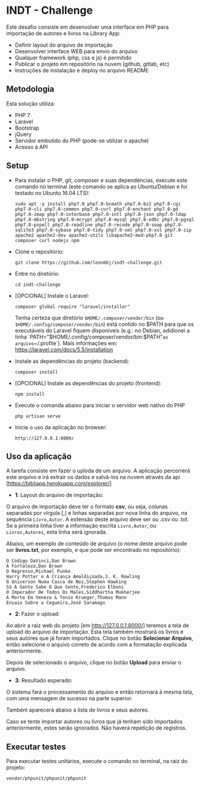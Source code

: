 # INDT - Challenge

Este desafio consiste em desenvolver uma interface em PHP para importação de autores e
livros na Library App:
- Definir layout do arquivo de importação
- Desenvolver interface WEB para envio do arquivo
- Qualquer framework (php, css e js) é permitido
- Publicar o projeto em repositório na nuvem (github, gitlab, etc)
- Instruções de instalação e deploy no arquivo README

## Metodologia

Esta solução utiliza:
- PHP 7
- Laravel
- Bootstrap
- jQuery
- Servidor embutido do PHP (pode-se utilizar o apache)
- Acesso à API

## Setup

- Para instalar o PHP, git, composer e suas dependências, execute este comando no terminal (este comando se aplica ao Ubuntu/Debian e foi testado no Ubuntu 16.04 LTS):

      sudo apt -y install php7.0 php7.0-bcmath php7.0-bz2 php7.0-cgi php7.0-cli php7.0-common php7.0-curl php7.0-enchant php7.0-gd php7.0-imap php7.0-interbase php7.0-intl php7.0-json php7.0-ldap php7.0-mbstring php7.0-mcrypt php7.0-mysql php7.0-odbc php7.0-pgsql php7.0-pspell php7.0-readline php7.0-recode php7.0-soap php7.0-sqlite3 php7.0-sybase php7.0-tidy php7.0-xml php7.0-xsl php7.0-zip apache2 apache2-dev apache2-utils libapache2-mod-php7.0 git composer curl nodejs npm

- Clone o repositório:

      git clone https://github.com/leonmbj/indt-challenge.git

- Entre no diretório:

      cd indt-challenge

- [OPCIONAL] Instale o Laravel:

      composer global require "laravel/installer"
    
    Tenha certeza que diretório `$HOME/.composer/vendor/bin`  (ou `$HOME/.config/composer/vendor/bin`) está contido no $PATH para que os executáveis do Laravel fiquem disponíveis (e.g.: no Debian, adidionei a linha `PATH="$HOME/.config/composer/vendor/bin:$PATH"` ao arquivo `~/.profile`). Mais informações em: https://laravel.com/docs/5.5/installation

- Instale as dependências do projeto (backend):

      composer install
    
- [OPCIONAL] Instale as dependências do projeto (frontend):
    
      npm install
    
- Execute o comanda abaixo para iniciar o servidor web nativo do PHP

      php artisan serve

- Inicie o uso da aplicação no browser:

      http://127.0.0.1:8000/
    
## Uso da aplicação

A tarefa consiste em fazer o uploda de um arquivo. A aplicação percorrerá este arquivo e irá extrair os dados e salvá-los na nuvem através da api [https://bibliapp.herokuapp.com/explorer/]

- **1**: Layout do arquivo de importação:

O arquivo de importação deve ter o formato **csv**, ou seja, colunas separadas por vírgula [,] e linhas separadas por nova linha do arquivo, na sequência `Livro,Autor`.  A extensão deste arquivo deve ser ou .csv ou .txt. Se a primeira linha tiver a informação escrita `Livro,Autor`, ou `Livros,Autores`, esta linha será ignorada. 
  
Abaixo, um exemplo de conteúdo de arquivo (o nome deste arquivo pode ser **livros.txt**, por exemplo, e que pode ser encontrado no repositório):
  
        
    O Código DaVinci,Dan Brown
    A Fortaleza,Dan Brown
    O Regresso,Michael Punke
    Harry Potter e A Criança Amaldiçoada,J. K. Rowling
    O Universon Numa Casca de Noz,Stephen Hawking
    Só A Gente Sabe O Que Sente,Frederico Elboni
    O Imperador De Todos Os Males,Siddhartha Mukherjee
    A Morte Em Veneza & Tonio Krueger,Thomas Mann
    Ensaio Sobre a Cegueira,José Saramago
    


- **2**: Fazer o upload:

Ao abrir a raiz web do projeto [em http://127.0.0.1:8000/] teremos a tela de upload do arquivo de importação. Esta tela também mostrará os livros e seus autores que já foram importados. Clique no botão **Selecionar Arquivo**, então selecione o arquivo correto de acordo com a formatação explicada anteriormente.

Depois de selecionado o arquivo, clique no botão **Upload** para enviar o arquivo.

- **3**: Resultado esperado:

O sistema fará o processamento do arquivo e então retornará à mesma tela, com uma mensagem de sucesso na parte superior.

Também aparecerá abaixo a lista de livros e seus autores.

Caso se tente importar autores ou livros que já tenham sido importados anteriormente, estes serão ignorados. Não haverá repetição de registros.

    
## Executar testes

Para executar testes unitários, execute o comando no terminal, na raiz do projeto:

    vendor/phpunit/phpunit/phpunit
